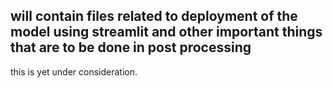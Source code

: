 ## will contain files related to deployment of the model using streamlit and other important things that are to be done in post processing
this is yet under consideration.
